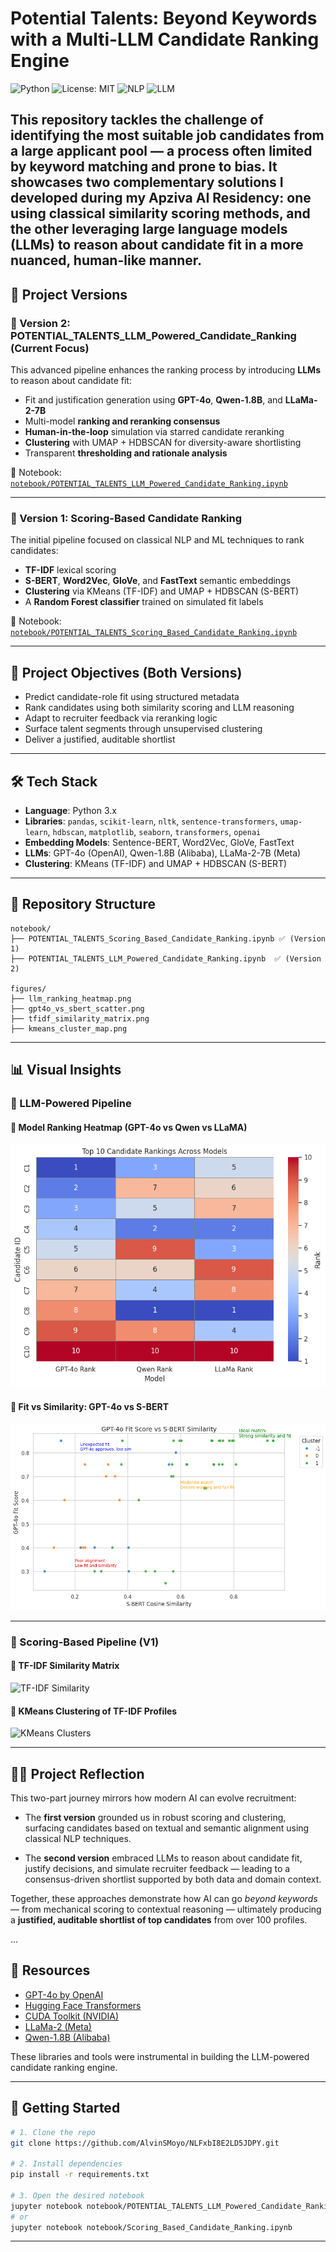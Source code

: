 # Potential Talents: Beyond Keywords with a Multi-LLM Candidate Ranking Engine

![Python](https://img.shields.io/badge/Python-3.8%2B-blue)
![License: MIT](https://img.shields.io/badge/License-MIT-green.svg)
![NLP](https://img.shields.io/badge/NLP-Semantic_Search-orange)
![LLM](https://img.shields.io/badge/LLM-GPT4%2C%20Qwen%2C%20LLaMa-blueviolet)

This repository tackles the challenge of identifying the most suitable job candidates from a large applicant pool — a process often limited by keyword matching and prone to bias. It showcases two complementary solutions I developed during my **Apziva AI Residency:** one using classical similarity scoring methods, and the other leveraging large language models (LLMs) to reason about candidate fit in a more nuanced, human-like manner.
---

## 🧠 Project Versions

### 🔹 Version 2: POTENTIAL_TALENTS_LLM_Powered_Candidate_Ranking (**Current Focus**)

This advanced pipeline enhances the ranking process by introducing **LLMs** to reason about candidate fit:
- Fit and justification generation using **GPT-4o**, **Qwen-1.8B**, and **LLaMa-2-7B**
- Multi-model **ranking and reranking consensus**
- **Human-in-the-loop** simulation via starred candidate reranking
- **Clustering** with UMAP + HDBSCAN for diversity-aware shortlisting
- Transparent **thresholding and rationale analysis**

📝 Notebook: [`notebook/POTENTIAL_TALENTS_LLM_Powered_Candidate_Ranking.ipynb`](notebook/POTENTIAL_TALENTS_LLM_Powered_Candidate_Ranking.ipynb)

---

### 🔹 Version 1: Scoring-Based Candidate Ranking

The initial pipeline focused on classical NLP and ML techniques to rank candidates:
- **TF-IDF** lexical scoring
- **S-BERT**, **Word2Vec**, **GloVe**, and **FastText** semantic embeddings
- **Clustering** via KMeans (TF-IDF) and UMAP + HDBSCAN (S-BERT)
- A **Random Forest classifier** trained on simulated fit labels

📝 Notebook: [`notebook/POTENTIAL_TALENTS_Scoring_Based_Candidate_Ranking.ipynb`](notebook/POTENTIAL_TALENTS_Scoring_Based_Candidate_Ranking.ipynb)

---

## 🚀 Project Objectives (Both Versions)

- Predict candidate-role fit using structured metadata
- Rank candidates using both similarity scoring and LLM reasoning
- Adapt to recruiter feedback via reranking logic
- Surface talent segments through unsupervised clustering
- Deliver a justified, auditable shortlist

---

## 🛠️ Tech Stack

- **Language**: Python 3.x
- **Libraries**: `pandas`, `scikit-learn`, `nltk`, `sentence-transformers`, `umap-learn`, `hdbscan`, `matplotlib`, `seaborn`, `transformers`, `openai`
- **Embedding Models**: Sentence-BERT, Word2Vec, GloVe, FastText
- **LLMs**: GPT-4o (OpenAI), Qwen-1.8B (Alibaba), LLaMa-2-7B (Meta)
- **Clustering**: KMeans (TF-IDF) and UMAP + HDBSCAN (S-BERT)

---

## 📁 Repository Structure

```
notebook/
├── POTENTIAL_TALENTS_Scoring_Based_Candidate_Ranking.ipynb ✅ (Version 1) 
├── POTENTIAL_TALENTS_LLM_Powered_Candidate_Ranking.ipynb  ✅ (Version 2)

figures/
├── llm_ranking_heatmap.png
├── gpt4o_vs_sbert_scatter.png
├── tfidf_similarity_matrix.png
├── kmeans_cluster_map.png
```

---

## 📊 Visual Insights

### 🔹 LLM-Powered Pipeline

#### 🔢 Model Ranking Heatmap (GPT-4o vs Qwen vs LLaMA)
![LLM Ranking Heatmap](figures/llm_ranking_heatmap.png)

#### 🎯 Fit vs Similarity: GPT-4o vs S-BERT
![GPT-4o vs S-BERT Scatter](figures/gpt4o_vs_sbert_scatter.png)

---

### 🔹 Scoring-Based Pipeline (V1)

#### 📐 TF-IDF Similarity Matrix
![TF-IDF Similarity](figures/tfidf_similarity_matrix.png)

#### 🧭 KMeans Clustering of TF-IDF Profiles
![KMeans Clusters](figures/kmeans_cluster_map.png)

---

## 🧗‍♂️ Project Reflection
This two-part journey mirrors how modern AI can evolve recruitment:

- The **first version** grounded us in robust scoring and clustering, surfacing candidates based on textual and semantic alignment using classical NLP techniques.

- The **second version** embraced LLMs to reason about candidate fit, justify decisions, and simulate recruiter feedback — leading to a consensus-driven shortlist supported by both data and domain context.

Together, these approaches demonstrate how AI can go *beyond keywords* — from mechanical scoring to contextual reasoning — ultimately producing a **justified, auditable shortlist of top candidates** from over 100 profiles.

...

## 🔗 Resources

- [GPT-4o by OpenAI](https://openai.com/index/gpt-4o/)
- [Hugging Face Transformers](https://huggingface.co/docs/transformers/index)
- [CUDA Toolkit (NVIDIA)](https://developer.nvidia.com/cuda-toolkit)
- [LLaMa-2 (Meta)](https://ai.meta.com/llama/)
- [Qwen-1.8B (Alibaba)](https://huggingface.co/Qwen/Qwen-1_8B)

These libraries and tools were instrumental in building the LLM-powered candidate ranking engine.

---

## 🧪 Getting Started

```bash
# 1. Clone the repo
git clone https://github.com/AlvinSMoyo/NLFxbI8E2LD5JDPY.git

# 2. Install dependencies
pip install -r requirements.txt

# 3. Open the desired notebook
jupyter notebook notebook/POTENTIAL_TALENTS_LLM_Powered_Candidate_Ranking.ipynb
# or
jupyter notebook notebook/Scoring_Based_Candidate_Ranking.ipynb
```

---


